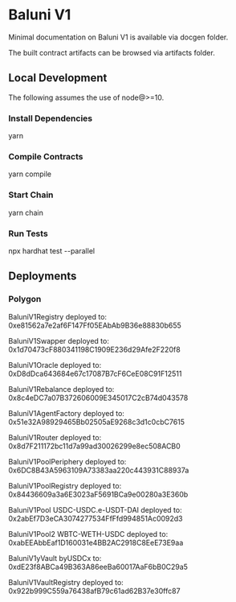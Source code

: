 # Baluni V1

Minimal documentation on Baluni V1 is available via docgen folder.

The built contract artifacts can be browsed via artifacts folder.

## Local Development

The following assumes the use of node@>=10.

### Install Dependencies

yarn

### Compile Contracts

yarn compile

### Start Chain

yarn chain

### Run Tests

npx hardhat test --parallel

## Deployments

### Polygon

BaluniV1Registry deployed to: 0xe81562a7e2af6F147Ff05EAbAb9B36e88830b655

BaluniV1Swapper deployed to: 0x1d70473cF880341198C1909E236d29Afe2F220f8

BaluniV1Oracle deployed to: 0xD8dDca643684e67c17087B7cF6CeE08C91F12511

BaluniV1Rebalance deployed to: 0x8c4eDC7a07B372606009E345017C2cB74d043578

BaluniV1AgentFactory deployed to: 0x51e32A98929465Bb02505aE9268c3d1c0cbC7615

BaluniV1Router deployed to: 0x8d7F211172bc11d7a99ad30026299e8ec508ACB0

BaluniV1PoolPeriphery deployed to: 0x6DC8B43A5963109A73383aa220c443931C88937a

BaluniV1PoolRegistry deployed to: 0x84436609a3a6E3023aF5691BCa9e00280a3E360b

BaluniV1Pool USDC-USDC.e-USDT-DAI deployed to: 0x2abEf7D3eCA3074277534FfFfd994851Ac0092d3

BaluniV1Pool2 WBTC-WETH-USDC deployed to: 0xabEEAbbEaf1D160031e4BB2AC2918C8EeE73E9aa

BaluniV1yVault byUSDCx to: 0xdE23f8ABCa49B363A86eeBa60017AaF6bB0C29a5

BaluniV1VaultRegistry deployed to: 0x922b999C559a76438afB79c61ad62B37e30ffc87
